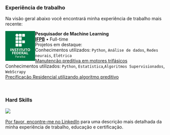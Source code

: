### Experiência de trabalho
Na visão geral abaixo você encontrará minha experiência de trabalho mais recente:

[<img align="left" height="94px" width="94px" alt="Warpnet" src="https://github.com/renansaraivaifpb/renansaraivaifpb/blob/main/download.png"/>](https://www.ifpb.edu.br/cajazeiras)

**Pesquisador de Machine Learning** \
[**IFPB**](https://www.ifpb.edu.br/cajazeiras) • Full-time \
Projetos em destaque: \
Conhecimentos utilizados: `Python`, `Análise de dados`, `Redes neurais`, `Elétrica` \
 [Manutenção preditiva em motores trifásicos](https://renan-saraiva-portfolio.netlify.app/views/predict_power_motor) \
Conhecimentos utilizados: `Python`, `Estatística`,`Algoritmos Supervisionados`, `WebScrapy` \
[Precificação Residencial utilizando algoritmo preditivo](https://renan-saraiva-portfolio.netlify.app/views/preco_de_casa.html) 

<br/>

### Hard Skills
<div align="left">
  <a href="https://github.com/renansaraivaifpb">
  <img height="180em" src="https://github-readme-stats.vercel.app/api/top-langs/?username=renansaraivaifpb&layout=compact&langs_count=7&theme=swift"/>
</div>

Por favor, encontre-me no [LinkedIn](https://www.linkedin.com/in/renan-saraiva-dos-santos/) para uma descrição mais detalhada da minha experiência de trabalho, educação e certificação.
